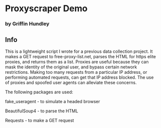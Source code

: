 # Proxyscraper Demo

### by Griffin Hundley

## Info

This is a lightweight script I wrote for a previous data collection project.  It makes a GET request to free-proxy-list.net, parses the HTML for https elite proxies, and returns them as a list.  Proxies are useful because they can mask the identity of the original user, and bypass certain network restrictions.  Making too many requests from a particular IP address, or performing automated requests, can get that IP address blocked.  The use of proxies and spoofed user agents can alleviate these concerns.

The following packages are used:

fake_useragent - to simulate a headed browser

BeautifulSoup4 - to parse the HTML

Requests - to make a GET request